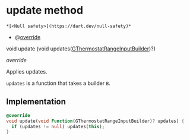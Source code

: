 


# update method




    *[<Null safety>](https://dart.dev/null-safety)*



- @[override](https://api.flutter.dev/flutter/dart-core/override-constant.html)

void update
(void updates([GThermostatRangeInputBuilder](../../third_party_yonomi_graphql_schema_schema.docs.schema.gql/GThermostatRangeInputBuilder-class.md))?)

_override_



<p>Applies updates.</p>
<p><code>updates</code> is a function that takes a builder <code>B</code>.</p>



## Implementation

```dart
@override
void update(void Function(GThermostatRangeInputBuilder)? updates) {
  if (updates != null) updates(this);
}
```







